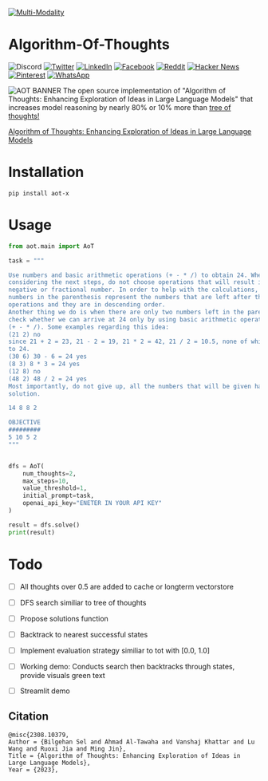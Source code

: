 [![Multi-Modality](agorabanner.png)](https://discord.gg/qUtxnK2NMf)

# Algorithm-Of-Thoughts
![Discord](https://img.shields.io/discord/999382051935506503)
[![Twitter](https://img.shields.io/twitter/url?style=social&url=https%3A%2F%2Fgithub.com%2Fkyegomez%2FAlgorithm-Of-Thoughts)](https://twitter.com/intent/tweet?text=Check%20out%20this%20amazing%20project%20on%20improving%20AI%20reasoning%20-%20Tree%20of%20Thoughts!%20https://github.com/kyegomez/Algorithm-Of-Thoughts)
[![LinkedIn](https://img.shields.io/badge/Share-LinkedIn-blue?style=social&logo=linkedin)](https://www.linkedin.com/sharing/share-offsite/?url=https%3A%2F%2Fgithub.com%2Fkyegomez%2FAlgorithm-Of-Thoughts)
[![Facebook](https://img.shields.io/badge/Share-Facebook-blue?style=social&logo=facebook)](https://www.facebook.com/sharer/sharer.php?u=https%3A%2F%2Fgithub.com%2Fkyegomez%2FAlgorithm-Of-Thoughts)
[![Reddit](https://img.shields.io/badge/Share-Reddit-orange?style=social&logo=reddit)](https://www.reddit.com/submit?url=https%3A%2F%2Fgithub.com%2Fkyegomez%2FAlgorithm-Of-Thoughts&title=Check%20out%20this%20amazing%20project%20on%20improving%20AI%20reasoning%20-%20Tree%20of%20Thoughts%21)
[![Hacker News](https://img.shields.io/badge/Share-Hacker%20News-orange?style=social&logo=y-combinator)](https://news.ycombinator.com/submitlink?u=https%3A%2F%2Fgithub.com%2Fkyegomez%2FAlgorithm-Of-Thoughts&t=Check%20out%20this%20amazing%20project%20on%20improving%20AI%20reasoning%20-%20Tree%20of%20Thoughts%21)
[![Pinterest](https://img.shields.io/badge/Share-Pinterest-red?style=social&logo=pinterest)](https://pinterest.com/pin/create/button/?url=https%3A%2F%2Fgithub.com%2Fkyegomez%2FAlgorithm-Of-Thoughts&media=https%3A%2F%2Fgithub.com%2Fkyegomez%2FAlgorithm-Of-Thoughts%2Fraw%2Fmain%2FAlgorithm-Of-Thoughts.jpeg&description=Check%20out%20this%20amazing%20project%20on%20improving%20AI%20reasoning%20-%20Tree%20of%20Thoughts%21)
[![WhatsApp](https://img.shields.io/badge/Share-WhatsApp-green?style=social&logo=whatsapp)](https://api.whatsapp.com/send?text=Check%20out%20this%20amazing%20project%20on%20improving%20AI%20reasoning%20-%20Tree%20of%20Thoughts%21%20https%3A%2F%2Fgithub.com%2Fkyegomez%2FAlgorithm-Of-Thoughts)


![AOT BANNER](aot.png)
The open source implementation of "Algorithm of Thoughts: Enhancing Exploration of Ideas in Large Language Models" that increases model reasoning by nearly 80% or 10% more than [tree of thoughts!](https://github.com/kyegomez/Algorithm-Of-Thoughts)

[Algorithm of Thoughts: Enhancing Exploration of Ideas in Large Language Models](https://arxiv.org/abs/2308.10379)

# Installation
`pip install aot-x`


# Usage
```python
from aot.main import AoT

task = """

Use numbers and basic arithmetic operations (+ - * /) to obtain 24. When
considering the next steps, do not choose operations that will result in a
negative or fractional number. In order to help with the calculations, the
numbers in the parenthesis represent the numbers that are left after the
operations and they are in descending order.
Another thing we do is when there are only two numbers left in the parenthesis, we
check whether we can arrive at 24 only by using basic arithmetic operations
(+ - * /). Some examples regarding this idea:
(21 2) no
since 21 + 2 = 23, 21 - 2 = 19, 21 * 2 = 42, 21 / 2 = 10.5, none of which is equal
to 24.
(30 6) 30 - 6 = 24 yes
(8 3) 8 * 3 = 24 yes
(12 8) no
(48 2) 48 / 2 = 24 yes
Most importantly, do not give up, all the numbers that will be given has indeed a
solution.

14 8 8 2

OBJECTIVE
#########
5 10 5 2
"""


dfs = AoT(
    num_thoughts=2,
    max_steps=10, 
    value_threshold=1,
    initial_prompt=task,
    openai_api_key="ENETER IN YOUR API KEY"
)

result = dfs.solve()
print(result)
```

# Todo
- [ ] All thoughts over 0.5 are added to cache or longterm vectorstore 
- [ ] DFS search similiar to tree of thoughts
- [ ] Propose solutions function
- [ ] Backtrack to nearest successful states
- [ ] Implement evaluation strategy similiar to tot with [0.0, 1.0]
- [ ] Working demo: Conducts search then backtracks through states, provide visuals green text
- [ ] Streamlit demo


## Citation
```
@misc{2308.10379,
Author = {Bilgehan Sel and Ahmad Al-Tawaha and Vanshaj Khattar and Lu Wang and Ruoxi Jia and Ming Jin},
Title = {Algorithm of Thoughts: Enhancing Exploration of Ideas in Large Language Models},
Year = {2023},
```